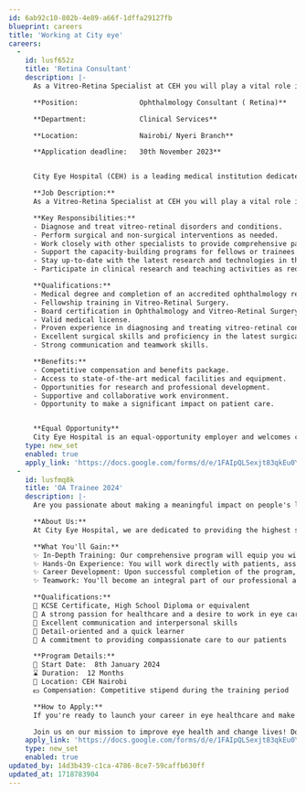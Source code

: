 ```yaml
---
id: 6ab92c10-802b-4e89-a66f-1dffa29127fb
blueprint: careers
title: 'Working at City eye'
careers:
  -
    id: lusf652z
    title: 'Retina Consultant'
    description: |-
      As a Vitreo-Retina Specialist at CEH you will play a vital role in the diagnosis and treatment of diseases and conditions related to the vitreous and retina. You will work with a team of highly trained ophthalmologists and medical staff to provide the best possible care for our patients.

      **Position:				Ophthalmology Consultant ( Retina)**

      **Department:				Clinical Services**

      **Location: 				Nairobi/ Nyeri Branch** 

      **Application deadline: 	30th November 2023** 


      City Eye Hospital (CEH) is a leading medical institution dedicated to providing world-class healthcare services. We are committed to delivering exceptional patient care, and we are currently seeking a highly skilled and dedicated Vitreo-Retina Specialist to join our team of medical professionals.

      **Job Description:**
      As a Vitreo-Retina Specialist at CEH you will play a vital role in the diagnosis and treatment of diseases and conditions related to the vitreous and retina. You will work with a team of highly trained ophthalmologists and medical staff to provide the best possible care for our patients.

      **Key Responsibilities:**
      - Diagnose and treat vitreo-retinal disorders and conditions.
      - Perform surgical and non-surgical interventions as needed.
      - Work closely with other specialists to provide comprehensive patient care.
      - Support the capacity-building programs for fellows or trainees.
      - Stay up-to-date with the latest research and technologies in the field.
      - Participate in clinical research and teaching activities as required.

      **Qualifications:**
      - Medical degree and completion of an accredited ophthalmology residency program.
      - Fellowship training in Vitreo-Retinal Surgery.
      - Board certification in Ophthalmology and Vitreo-Retinal Surgery.
      - Valid medical license.
      - Proven experience in diagnosing and treating vitreo-retinal conditions.
      - Excellent surgical skills and proficiency in the latest surgical techniques.
      - Strong communication and teamwork skills.

      **Benefits:**
      - Competitive compensation and benefits package.
      - Access to state-of-the-art medical facilities and equipment.
      - Opportunities for research and professional development.
      - Supportive and collaborative work environment.
      - Opportunity to make a significant impact on patient care.


      **Equal Opportunity**
      City Eye Hospital is an equal-opportunity employer and welcomes candidates from diverse backgrounds.
    type: new_set
    enabled: true
    apply_link: 'https://docs.google.com/forms/d/e/1FAIpQLSexjt83qkEu0YvKtHg7C9tJa4XV5-LVDjp01lp9wzbzv6LbNg/viewform'
  -
    id: lusfmq8k
    title: 'OA Trainee 2024'
    description: |-
      Are you passionate about making a meaningful impact on people's lives? Do you have a strong desire to embark on a rewarding career in eye healthcare? We invite you to take the first step towards a bright future by becoming an Ophthalmic Assistant Trainee.

      **About Us:**
      At City Eye Hospital, we are dedicated to providing the highest standard of eye healthcare services to our community. Our team of experienced professionals is committed to enhancing the vision and well-being of our patients. We believe that every individual deserves access to top-quality eye care, and we are excited to offer an Entry-Level Ophthalmic Assistant Trainee Program.

      **What You'll Gain:**
      ✨ In-Depth Training: Our comprehensive program will equip you with the knowledge and skills necessary to assist ophthalmologists and optometrists in various aspects of eye care.
      ✨ Hands-On Experience: You will work directly with patients, assisting in eye examinations, diagnostic tests, and preliminary assessments. This practical experience is invaluable for your career growth.
      ✨ Career Development: Upon successful completion of the program, you will have opportunities for career advancement within our eye care center.
      ✨ Teamwork: You'll become an integral part of our professional and supportive team, dedicated to improving eye health and changing lives for the better.

      **Qualifications:**
      🔹 KCSE Certificate, High School Diploma or equivalent
      🔹 A strong passion for healthcare and a desire to work in eye care
      🔹 Excellent communication and interpersonal skills
      🔹 Detail-oriented and a quick learner
      🔹 A commitment to providing compassionate care to our patients

      **Program Details:**
      📆 Start Date:  8th January 2024
      ⌛ Duration:  12 Months 
      💼 Location: CEH Nairobi 
      💵 Compensation: Competitive stipend during the training period

      **How to Apply:**
      If you're ready to launch your career in eye healthcare and make a real difference, we invite you to apply! Please click on the link below to fill in the online application form. Please be sure to read the GDPR and privacy statements as well.

      Join us on our mission to improve eye health and change lives! Don't miss this incredible opportunity to become an essential part of our eye healthcare team. Apply today and take your first step towards a rewarding career in eye care.
    apply_link: 'https://docs.google.com/forms/d/e/1FAIpQLSexjt83qkEu0YvKtHg7C9tJa4XV5-LVDjp01lp9wzbzv6LbNg/viewform'
    type: new_set
    enabled: true
updated_by: 14d3b439-c1ca-4786-8ce7-59caffb630ff
updated_at: 1718783904
---
```

